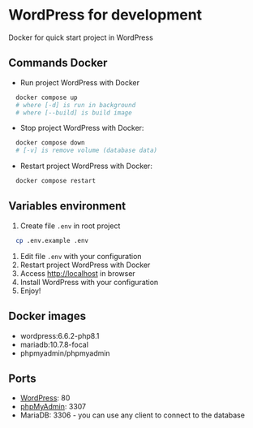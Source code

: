 # WordPress for development

Docker for quick start project in WordPress


## Commands Docker

- Run project WordPress with Docker
```bash
  docker compose up
  # where [-d] is run in background
  # where [--build] is build image
```

- Stop project WordPress with Docker:
```bash
  docker compose down
  # [-v] is remove volume (database data)
```

- Restart project WordPress with Docker:
```bash
  docker compose restart
```


## Variables environment

1. Create file `.env` in root project
```bash
  cp .env.example .env
```
1. Edit file `.env` with your configuration
2. Restart project WordPress with Docker
3. Access [http://localhost](http://localhost) in browser
4. Install WordPress with your configuration
5. Enjoy!


## Docker images

- wordpress:6.6.2-php8.1
- mariadb:10.7.8-focal
- phpmyadmin/phpmyadmin


## Ports

- [WordPress](http://localhost/): 80
- [phpMyAdmin](http://localhost:3307/): 3307
- MariaDB: 3306 - you can use any client to connect to the database